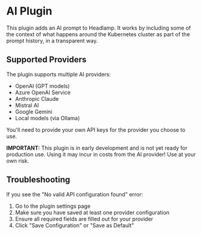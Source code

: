 # AI Plugin

This plugin adds an AI prompt to Headlamp. It works by including some of the context of what happens around the
Kubernetes cluster as part of the prompt history, in a transparent way.

## Supported Providers

The plugin supports multiple AI providers:

- OpenAI (GPT models)
- Azure OpenAI Service
- Anthropic Claude
- Mistral AI
- Google Gemini
- Local models (via Ollama)

You'll need to provide your own API keys for the provider you choose to use.

**IMPORTANT:** This plugin is in early development and is not yet ready for production use. Using it may incur
in costs from the AI provider! Use at your own risk.

## Troubleshooting

If you see the "No valid API configuration found" error:

1. Go to the plugin settings page
2. Make sure you have saved at least one provider configuration
3. Ensure all required fields are filled out for your provider
4. Click "Save Configuration" or "Save as Default" 

